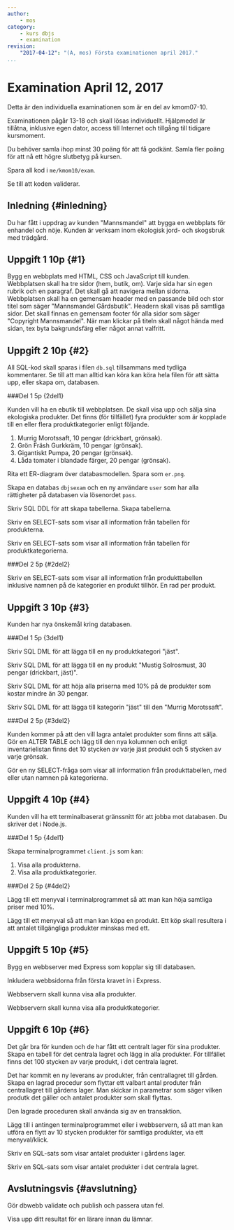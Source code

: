 ```yaml
---
author:
    - mos
category:
    - kurs dbjs
    - examination
revision:
    "2017-04-12": "(A, mos) Första examinationen april 2017."
...
```

Examination April 12, 2017
=======================================

Detta är den individuella examinationen som är en del av kmom07-10.

Examinationen pågår 13-18 och skall lösas individuellt. Hjälpmedel är tillåtna, inklusive egen dator, access till Internet och tillgång till tidigare kursmoment. 

Du behöver samla ihop minst 30 poäng för att få godkänt. Samla fler poäng för att nå ett högre slutbetyg på kursen.

<!--more-->

Spara all kod i `me/kmom10/exam`.

Se till att koden validerar.



Inledning {#inledning}
---------------------------------------

Du har fått i uppdrag av kunden "Mannsmandel" att bygga en webbplats för enhandel och nöje. Kunden är verksam inom ekologisk jord- och skogsbruk med trädgård.



Uppgift 1 10p {#1}
---------------------------------------

Bygg en webbplats med HTML, CSS och JavaScript till kunden. Webbplatsen skall ha tre sidor (hem, butik, om). Varje sida har sin egen rubrik och en paragraf. Det skall gå att navigera mellan sidorna. Webbplatsen skall ha en gemensam header med en passande bild och stor titel som säger "Mannsmandel Gårdsbutik". Headern skall visas på samtliga sidor. Det skall finnas en gemensam footer för alla sidor som säger "Copyright Mannsmandel". När man klickar på titeln skall något hända med sidan, tex byta bakgrundsfärg eller något annat valfritt.



Uppgift 2 10p {#2}
---------------------------------------

All SQL-kod skall sparas i filen `db.sql` tillsammans med tydliga kommentarer. Se till att man alltid kan köra kan köra hela filen för att sätta upp, eller skapa om, databasen.



###Del 1 5p {2del1}

Kunden vill ha en ebutik till webbplatsen. De skall visa upp och sälja sina ekologiska produkter. Det finns (för tillfället) fyra produkter som är kopplade till en eller flera produktkategorier enligt följande.

1. Murrig Morotssaft, 10 pengar (drickbart, grönsak).
2. Grön Fräsh Gurkkräm, 10 pengar (grönsak).
3. Gigantiskt Pumpa, 20 pengar (grönsak).
4. Låda tomater i blandade färger, 20 pengar (grönsak).

Rita ett ER-diagram över databasmodellen. Spara som `er.png`.

Skapa en databas `dbjsexam` och en ny användare `user` som har alla rättigheter på databasen via lösenordet `pass`.

Skriv SQL DDL för att skapa tabellerna. Skapa tabellerna.

Skriv en SELECT-sats som visar all information från tabellen för produkterna.

Skriv en SELECT-sats som visar all information från tabellen för produktkategorierna.



###Del 2 5p {#2del2}

Skriv en SELECT-sats som visar all information från produkttabellen inklusive namnen på de kategorier en produkt tillhör. En rad per produkt.



Uppgift 3 10p {#3}
---------------------------------------

Kunden har nya önskemål kring databasen.



###Del 1 5p {3del1}

Skriv SQL DML för att lägga till en ny produktkategori "jäst".

Skriv SQL DML för att lägga till en ny produkt "Mustig Solrosmust, 30 pengar (drickbart, jäst)".

Skriv SQL DML för att höja alla priserna med 10% på de produkter som kostar mindre än 30 pengar.

Skriv SQL DML för att lägga till kategorin "jäst" till den "Murrig Morotssaft".



###Del 2 5p {#3del2}

Kunden kommer på att den vill lagra antalet produkter som finns att sälja. Gör en ALTER TABLE och lägg till den nya kolumnen och enligt inventarielistan finns det 10 stycken av varje jäst produkt och 5 stycken av varje grönsak.

Gör en ny SELECT-fråga som visar all information från produkttabellen, med eller utan namnen på kategorierna.



Uppgift 4 10p {#4}
---------------------------------------

Kunden vill ha ett terminalbaserat gränssnitt för att jobba mot databasen. Du skriver det i Node.js.



###Del 1 5p {4del1}

Skapa terminalprogrammet `client.js` som kan:

1. Visa alla produkterna.
1. Visa alla produktkategorier.



###Del 2 5p {#4del2}

Lägg till ett menyval i terminalprogrammet så att man kan höja samtliga priser med 10%.

Lägg till ett menyval så att man kan köpa en produkt. Ett köp skall resultera i att antalet tillgängliga produkter minskas med ett.



Uppgift 5 10p {#5}
---------------------------------------

Bygg en webbserver med Express som kopplar sig till databasen.

Inkludera webbsidorna från första kravet in i Express.

Webbservern skall kunna visa alla produkter.

Webbservern skall kunna visa alla produktkategorier.



Uppgift 6 10p {#6}
---------------------------------------

Det går bra för kunden och de har fått ett centralt lager för sina produkter. Skapa en tabell för det centrala lagret och lägg in alla produkter. För tillfället finns det 100 stycken av varje produkt, i det centrala lagret.

Det har kommit en ny leverans av produkter, från centrallagret till gården. Skapa en lagrad procedur som flyttar ett valbart antal produter från centrallagret till gårdens lager. Man skickar in parametrar som säger vilken produtk det gäller och antalet produkter som skall flyttas.

Den lagrade proceduren skall använda sig av en transaktion.

Lägg till i antingen terminalprogrammet eller i webbservern, så att man kan utföra en flytt av 10 stycken produkter för samtliga produkter, via ett menyval/klick.

Skriv en SQL-sats som visar antalet produkter i gårdens lager.

Skriv en SQL-sats som visar antalet produkter i det centrala lagret.



Avslutningsvis {#avslutning}
---------------------------------------

Gör dbwebb validate och publish och passera utan fel.

Visa upp ditt resultat för en lärare innan du lämnar.
